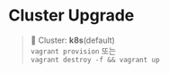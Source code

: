 # Cluster Upgrade

> 📘 Cluster: **k8s**(default)
<br> `vagrant provision` 또는
<br> `vagrant destroy -f && vagrant up`

